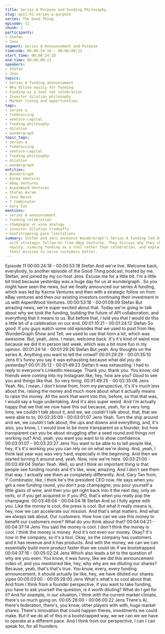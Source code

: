 ```yaml
---
title: Series A Purpose and Funding Philosophy
slug: ep11-01-series-a-purpose
series: The Good Thing
episode: 11
chunk: 1
participants:
- Stefan
- Jens
segment: Series A Announcement and Purpose
timecode: 00:00:24:18 – 00:06:00:22
start_time: 00:00:24:18
end_time: 00:06:00:22
speakers:
- Stefan
- Jens
topics:
- Series A funding announcement
- Why dilute equity for funding
- Funding as a tool not celebration
- Investor dilution philosophy
- Market timing and opportunities
tags:
- series-a
- fundraising
- venture-capital
- funding-philosophy
- dilution
- wundergraph
topic_tags:
- series-a
- fundraising
- venture-capital
- funding-philosophy
- dilution
- wundergraph
entities:
- WunderGraph
- Karma Ventures
- eBay Ventures
- AspenWood Ventures
- Stefan Avram
- Jens Neuse
- Y Combinator
- Gary Tan
mentions:
- series A announcement
- funding celebration
- champagne vs wine analogy
- investor dilution tradeoffs
- bootstrapping pace limitations
summary: Stefan and Jens announce WunderGraph's Series A funding led by Karma Ventures
  with strategic follow-on from eBay Ventures. They discuss why they chose to dilute
  equity, viewing funding as a tool rather than celebration, and explain how it accelerates
  their mission to serve customers better.
---
```

Episode 11
00:00:24:18 - 00:00:53:18
Stefan
And we're live. Welcome back, everybody, to another episode of the Good Thing podcast,
hosted by me, Stefan, and joined by my co-host Jens. Excuse me for a little bit. I'm a little bit
tired because yesterday was a huge day for us at wundergraph . So you might have seen the
news, but we finally announced our series A funding, which was led by Karma Ventures and
then with a strategic follow on from eBay ventures and then our existing investors continuing
their investment in us with AspenWood Ventures.
00:00:53:18 - 00:01:09:09
Stefan
But amazing news, we're super excited about that. Today we're going to talk about why we took
the funding, building the future of API collaboration, and everything that it means to us. But
before that, I told you that I would do this a little bit of a celebration on our end.
00:01:10:21 - 00:01:24:12
Stefan
So good. If you guys watch some old episodes that we used to post from like, WunderGraph
Show and Tell, we used to use that horn a lot, which was awesome. But, yeah, Jens. I mean,
welcome back. It's it's kind of weird now because we did it in person last week, which was a bit
more fun in my opinion.
00:01:24:14 - 00:01:29:26
Stefan
But yeah. Any thoughts on the series A, Anything you want to tell the crowd?
00:01:29:29 - 00:01:35:10
Jens
It's funny you say it was exhausting because what did you do yesterday?
00:01:35:12 - 00:01:49:23
Stefan
It was exhausting. I had to reply to everyone's LinkedIn message. Thank you, thank you. You
know, old friends were coming into my Instagram like, hey, how are you? Good to see you and
things like that. So very tiring.
00:01:49:25 - 00:02:35:06
Jens
Yeah. No, I mean, I don't know from, from my perspective, it's it's much less about the, raising
the money and much more about what it actually means to raise the money. All the work that
went into this, before, so that that was, I would say a huge undertaking. And it's also super
weird. And I'm actually happy that we that we now have this out because, yeah, for a very long
time, we couldn't talk about it, and we, we couldn't talk about, that, that we were able to to,
00:02:35:09 - 00:03:01:07
Jens
Yeah. Turn the ship around and we, we couldn't talk about, the ups and downs and everything,
and, it's also, you know, I, I would love to be more transparent as a founder, but how transparent
can you be about struggling after a seed round and things not working out? And, yeah, you want
you want to to show confidence.
00:03:01:07 - 00:03:20:27
Jens
You want to be able to to tell people like, hey, it's it's working you you can rely on on what we're
doing. And, yeah, I think last year was was very hard, especially in the beginning. And then we
started turning it around and, yeah. Now, now we're here.
00:03:21:00 - 00:03:49:04
Stefan
Yeah. Well, so and I think an important thing is that people see funding rounds and it's like, wow,
amazing. And I don't see them that way. I actually see them as completely differently. And, Gary
Tan from, Y Combinator, like, I think he's the president CEO now. He says when you get a new
funding round, you don't pop champagne, you pour yourself a little glass of wine, and then you
get right back into it the next day, only on exits, or if you get acquired or if you IPO, that's when
you really pop the champagne.
00:03:49:04 - 00:04:04:18
Stefan
And so I fully agree with you. Like the money is cool, the press is cool. But what it really means
is, hey, now we can accelerate our mission. And that's what matters. And what we always talk
about. Our customers. How how can we use this money to benefit our customers more? What
do you think about that?
00:04:04:21 - 00:04:37:14
Jens
You said the money is cool. I don't think the money is cool. I think the money is money. And it's
not even our money. Okay? It's now in the company, so it's a tool. Okay, so the company has
customers and it has revenue and it has products. And with the money, we can we can
essentially build more product faster than we could do if we bootstrapped.
00:04:37:16 - 00:05:02:24
Jens
Which also leads a bit to the question of why are you even. You know, it was funny, like we did
this announcement video of, and you mentioned like, hey, why why are we diluting our shares?
Because, yeah, that's that's true. You know, every, every funding announcement, it should
actually be like, hey, we have diluted our shares. yipee
00:05:03:00 - 00:05:28:00
Jens
What's what's so cool about that. And from I think from a founder perspective, if you want to
take funding, you have to ask yourself the question, is it worth diluting? What do I get for it? And
for example, in our situation, I think with the current market climate, there's so much going on.
00:05:28:00 - 00:06:00:22
Jens
There's AI, there's federation, there's, you know, other players with with, huge market shares.
There's innovation that could happen theres, investments we could make. But if we do all of this
in a bootstrapped way, we we can we we have to operate at a different pace. And I think from
our perspective, I can I can speak for, for all founders.